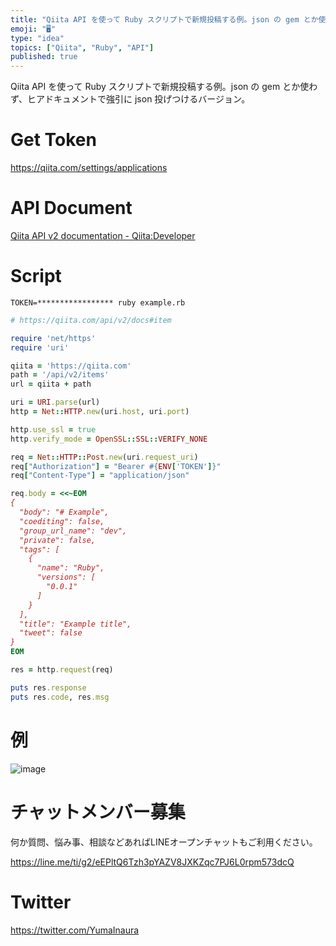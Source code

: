 ```yaml
---
title: "Qiita API を使って Ruby スクリプトで新規投稿する例。json の gem とか使わず、ヒアドキュメントで強引に json 投"
emoji: "🖥"
type: "idea"
topics: ["Qiita", "Ruby", "API"]
published: true
---
```


Qiita API を使って Ruby スクリプトで新規投稿する例。json の gem とか使わず、ヒアドキュメントで強引に json 投げつけるバージョン。

# Get Token 

https://qiita.com/settings/applications

# API Document

[Qiita API v2 documentation - Qiita:Developer](https://qiita.com/api/v2/docs#item)

# Script
```
TOKEN=***************** ruby example.rb
```

```ruby
# https://qiita.com/api/v2/docs#item

require 'net/https'
require 'uri'

qiita = 'https://qiita.com'
path = '/api/v2/items'
url = qiita + path

uri = URI.parse(url)
http = Net::HTTP.new(uri.host, uri.port)

http.use_ssl = true
http.verify_mode = OpenSSL::SSL::VERIFY_NONE

req = Net::HTTP::Post.new(uri.request_uri)
req["Authorization"] = "Bearer #{ENV['TOKEN']}"
req["Content-Type"] = "application/json"

req.body = <<~EOM
{
  "body": "# Example",
  "coediting": false,
  "group_url_name": "dev",
  "private": false,
  "tags": [
    {
      "name": "Ruby",
      "versions": [
        "0.0.1"
      ]
    }
  ],
  "title": "Example title",
  "tweet": false
}
EOM

res = http.request(req)

puts res.response
puts res.code, res.msg
```


# 例

![image](https://user-images.githubusercontent.com/13635059/52021629-44413b00-2539-11e9-839b-df0f8fbf91a0.png)








<!-- Update From Qiita API -->

# チャットメンバー募集


何か質問、悩み事、相談などあればLINEオープンチャットもご利用ください。

https://line.me/ti/g2/eEPltQ6Tzh3pYAZV8JXKZqc7PJ6L0rpm573dcQ





# Twitter


https://twitter.com/YumaInaura


<!-- Update From Qiita API -->


